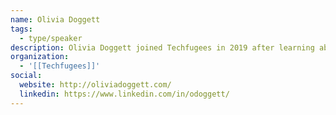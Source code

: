 ```yaml
---
name: Olivia Doggett
tags:
  - type/speaker
description: Olivia Doggett joined Techfugees in 2019 after learning about Techfugees at a design conference in Mexico City. She is a designer and current PhD student at University of Toronto focusing on designing for communities at the margins of society through the disciplines of human computer interaction and critical design. With four years of experience working as an interaction designer and research in the fintech space in Toronto, Olivia is embedded in the local tech ecosystem and has participated in over ten hackathons in the city. She has experience working at Canadian Council for Refugees as a youth ambassador as well as with the volunteer-run, university organization, B.Refuge, which offers a matching program between undergraduate students with asylum seekers who have recently arrived in Montreal.
organization:
  - '[[Techfugees]]'
social:
  website: http://oliviadoggett.com/
  linkedin: https://www.linkedin.com/in/odoggett/
---
```

